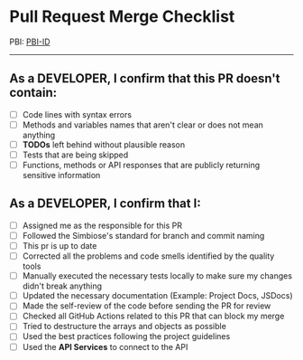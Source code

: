 # Pull Request Merge Checklist

PBI: [PBI-ID](#PBI-LINK)

---

## As a DEVELOPER, I confirm that this PR **doesn't contain**:

- [ ] Code lines with syntax errors
- [ ] Methods and variables names that aren't clear or does not mean anything
- [ ] **TODOs** left behind without plausible reason
- [ ] Tests that are being skipped
- [ ] Functions, methods or API responses that are publicly returning sensitive information

## As a DEVELOPER, I confirm that I:

- [ ] Assigned me as the responsible for this PR
- [ ] Followed the Simbiose's standard for branch and commit naming
- [ ] This pr is up to date
- [ ] Corrected all the problems and code smells identified by the quality tools
- [ ] Manually executed the necessary tests locally to make sure my changes didn't break anything
- [ ] Updated the necessary documentation (Example: Project Docs, JSDocs)
- [ ] Made the self-review of the code before sending the PR for review
- [ ] Checked all GitHub Actions related to this PR that can block my merge
- [ ] Tried to destructure the arrays and objects as possible
- [ ] Used the best practices following the project guidelines
- [ ] Used the **API Services** to connect to the API
